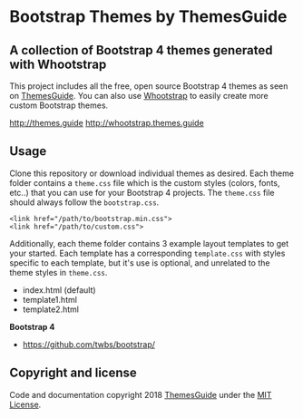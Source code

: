 # Bootstrap Themes by ThemesGuide

## A collection of Bootstrap 4 themes generated with Whootstrap

This project includes all the free, open source Bootstrap 4 themes as seen on [ThemesGuide](http://themes.guide).
You can also use [Whootstrap](http://whootstrap.themes.guide) to easily create more custom Bootstrap themes. 

<http://themes.guide>
<http://whootstrap.themes.guide>

## Usage

Clone this repository or download individual themes as desired. Each theme folder contains a `theme.css` file which is the 
custom styles (colors, fonts, etc..) that you can use for your Bootstrap 4 projects. The `theme.css` file should always follow
the `bootstrap.css`.

```
<link href="/path/to/bootstrap.min.css">
<link href="/path/to/custom.css">

```

Additionally, each theme folder contains 3 example layout templates to get your started. Each template has a corresponding `template.css`
 with styles specific to each template, but it's use is optional, and unrelated to the theme styles in `theme.css`.

- index.html (default)
- template1.html
- template2.html

**Bootstrap 4**

- <https://github.com/twbs/bootstrap/>

## Copyright and license

Code and documentation copyright 2018 [ThemesGuide](https://themesguide.com) under the [MIT License](https://opensource.org/licenses/MIT).